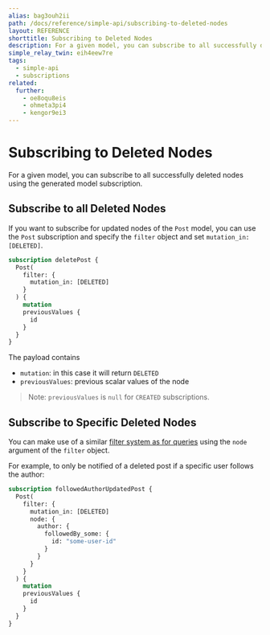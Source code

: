 ```yaml
---
alias: bag3ouh2ii
path: /docs/reference/simple-api/subscribing-to-deleted-nodes
layout: REFERENCE
shorttitle: Subscribing to Deleted Nodes
description: For a given model, you can subscribe to all successfully deleted nodes using the generated model subscription.
simple_relay_twin: eih4eew7re
tags:
  - simple-api
  - subscriptions
related:
  further:
    - oe8oqu8eis
    - ohmeta3pi4
    - kengor9ei3
---
```


# Subscribing to Deleted Nodes

For a given model, you can subscribe to all successfully deleted nodes using the generated model subscription.

## Subscribe to all Deleted Nodes

If you want to subscribe for updated nodes of the `Post` model, you can use the `Post` subscription and specify the `filter` object and set `mutation_in: [DELETED]`.

```graphql
subscription deletePost {
  Post(
    filter: {
      mutation_in: [DELETED]
    }
  ) {
    mutation
    previousValues {
      id
    }
  }
}
```

The payload contains

* `mutation`: in this case it will return `DELETED`
* `previousValues`: previous scalar values of the node

> Note: `previousValues` is `null` for `CREATED` subscriptions.

## Subscribe to Specific Deleted Nodes

You can make use of a similar [filter system as for queries](!alias-xookaexai0) using the `node` argument of the `filter` object.

For example, to only be notified of a deleted post if a specific user follows the author:

```graphql
subscription followedAuthorUpdatedPost {
  Post(
    filter: {
      mutation_in: [DELETED]
      node: {
        author: {
          followedBy_some: {
            id: "some-user-id"
          }
        }
      }
    }
  ) {
    mutation
    previousValues {
      id
    }
  }
}
```
